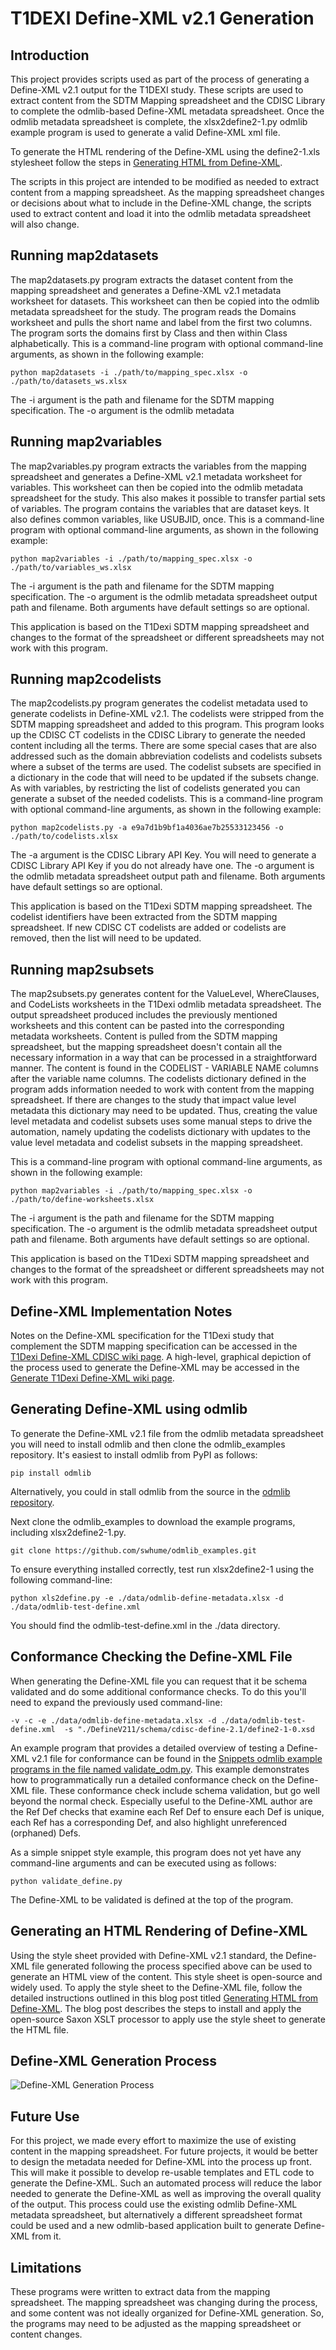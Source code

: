 # T1DEXI Define-XML v2.1 Generation

## Introduction
This project provides scripts used as part of the process of generating a Define-XML v2.1 output
for the T1DEXI study. These scripts are used to extract content from the SDTM Mapping spreadsheet
and the CDISC Library to complete the odmlib-based Define-XML metadata spreadsheet. Once the odmlib metadata
spreadsheet is complete, the xlsx2define2-1.py odmlib example program is used to generate a valid
Define-XML xml file.

To generate the HTML rendering of the Define-XML using the define2-1.xls stylesheet follow the steps
in [Generating HTML from Define-XML](https://swhume.github.io/blog-2022-generate-html-from-xml.html).

The scripts in this project are intended to be modified as needed to extract content from a mapping spreadsheet.
As the mapping spreadsheet changes or decisions about what to include in the Define-XML change, the scripts
used to extract content and load it into the odmlib metadata spreadsheet will also change.

## Running map2datasets
The map2datasets.py program extracts the dataset content from the mapping spreadsheet and generates a 
Define-XML v2.1 metadata worksheet for datasets. This worksheet can then be copied into the odmlib metadata
spreadsheet for the study. The program reads the Domains worksheet and pulls the short name and label from the first
two columns. The program sorts the domains first by Class and then within Class alphabetically. This is a command-line
program with optional command-line arguments, as shown in the following example:

`python map2datasets -i ./path/to/mapping_spec.xlsx -o ./path/to/datasets_ws.xlsx`

The -i argument is the path and filename for the SDTM mapping specification. The -o argument is the odmlib metadata

## Running map2variables
The map2variables.py program extracts the variables from the mapping spreadsheet and generates a 
Define-XML v2.1 metadata worksheet for variables. This worksheet can then be copied into the odmlib metadata
spreadsheet for the study. This also makes it possible to transfer partial sets of variables. The program contains the 
variables that are dataset keys. It also defines common variables, like USUBJID, once. This is a command-line
program with optional command-line arguments, as shown in the following example:

`python map2variables -i ./path/to/mapping_spec.xlsx -o ./path/to/variables_ws.xlsx`

The -i argument is the path and filename for the SDTM mapping specification. The -o argument is the odmlib metadata
spreadsheet output path and filename. Both arguments have default settings so are optional.

This application is based on the T1Dexi SDTM mapping spreadsheet and changes to the format of the spreadsheet
or different spreadsheets may not work with this program.

## Running map2codelists
The map2codelists.py program generates the codelist metadata used to generate codelists in Define-XML v2.1. 
The codelists were stripped from the SDTM mapping spreadsheet and added to this program. This program looks up the 
CDISC CT codelists in the CDISC Library to generate the needed content including all the terms. There are some 
special cases that are also addressed such as the domain abbreviation codelists and codelists subsets where a subset 
of the terms are used. The codelist subsets are specified in a dictionary in the code that will need to be updated
if the subsets change. As with variables, by restricting the list of codelists generated you can generate a subset
of the needed codelists. This is a command-line program with optional command-line arguments, as shown in the following
example:

`python map2codelists.py -a e9a7d1b9bf1a4036ae7b25533123456 -o ./path/to/codelists.xlsx`

The -a argument is the CDISC Library API Key. You will need to generate a CDISC Library API Key if you do not
already have one. The -o argument is the odmlib metadata spreadsheet output path and filename. Both arguments 
have default settings so are optional.

This application is based on the T1Dexi SDTM mapping spreadsheet. The codelist identifiers have been extracted from the 
SDTM mapping spreadsheet. If new CDISC CT codelists are added or codelists are removed, then the list will need to be
updated.

## Running map2subsets
The map2subsets.py generates content for the ValueLevel, WhereClauses, and CodeLists worksheets in the T1Dexi odmlib
metadata spreadsheet. The output spreadsheet produced includes the previously mentioned worksheets and this content
can be pasted into the corresponding metadata worksheets. Content is pulled from the SDTM mapping spreadsheet, but the
mapping spreadsheet doesn't contain all the necessary information in a way that can be processed in a straightforward 
manner. The content is found in the CODELIST - VARIABLE NAME columns after the variable name columns.
The codelists dictionary defined in the program adds information needed to work with content from
the mapping spreadsheet. If there are changes to the study that impact value level metadata this dictionary may need to
be updated. Thus, creating the value level metadata and codelist subsets uses some manual steps to drive the automation,
namely updating the codelists dictionary with updates to the value level metadata and codelist subsets in the mapping 
spreadsheet.

This is a command-line program with optional command-line arguments, as shown in the following example:

`python map2variables -i ./path/to/mapping_spec.xlsx -o ./path/to/define-worksheets.xlsx`

The -i argument is the path and filename for the SDTM mapping specification. The -o argument is the odmlib metadata
spreadsheet output path and filename. Both arguments have default settings so are optional.

This application is based on the T1Dexi SDTM mapping spreadsheet and changes to the format of the spreadsheet
or different spreadsheets may not work with this program.

## Define-XML Implementation Notes
Notes on the Define-XML specification for the T1Dexi study that complement the SDTM mapping specification can be 
accessed in the [T1Dexi Define-XML CDISC wiki page](https://wiki.cdisc.org/display/~shume@cdisc.org/T1Dexi+Define-XML). 
A high-level, graphical depiction of the process used to generate the Define-XML may be accessed in the 
[Generate T1Dexi Define-XML wiki page](https://wiki.cdisc.org/display/~shume@cdisc.org/Generate+T1Dexi+Define-XML).

## Generating Define-XML using odmlib
To generate the Define-XML v2.1 file from the odmlib metadata spreadsheet you will need to install odmlib 
and then clone the odmlib_examples repository. It's easiest to install odmlib from PyPI as follows:

`pip install odmlib`

Alternatively, you could in stall odmlib from the source in the [odmlib repository](https://github.com/swhume/odmlib).

Next clone the odmlib_examples to download the example programs, including xlsx2define2-1.py.

`git clone https://github.com/swhume/odmlib_examples.git`

To ensure everything installed correctly, test run xlsx2define2-1 using the following command-line:

`python xls2define.py -e ./data/odmlib-define-metadata.xlsx -d ./data/odmlib-test-define.xml`

You should find the odmlib-test-define.xml in the ./data directory.

## Conformance Checking the Define-XML File
When generating the Define-XML file you can request that it be schema validated and do some additional
conformance checks. To do this you'll need to expand the previously used command-line:

`-v -c -e ./data/odmlib-define-metadata.xlsx -d ./data/odmlib-test-define.xml 
-s "./DefineV211/schema/cdisc-define-2.1/define2-1-0.xsd`

An example program that provides a detailed overview of testing a Define-XML v2.1 file for conformance can
be found in the [Snippets odmlib example programs in the file named validate_odm.py](https://github.com/swhume/odmlib_examples/blob/master/snippets/validate_define.py).
This example demonstrates how to programmatically run a detailed conformance check on the Define-XML file. These
conformance check include schema validation, but go well beyond the normal check. Especially useful to the Define-XML
author are the Ref Def checks that examine each Ref Def to ensure each Def is unique, each Ref has a corresponding Def,
and also highlight unreferenced (orphaned) Defs.

As a simple snippet style example, this program does not yet have any command-line arguments and can be executed
using as follows:

`python validate_define.py`

The Define-XML to be validated is defined at the top of the program.

## Generating an HTML Rendering of Define-XML
Using the style sheet provided with Define-XML v2.1 standard, the Define-XML file generated following the process specified
above can be used to generate an HTML view of the content. This style sheet is open-source and widely used. To
apply the style sheet to the Define-XML file, follow the detailed instructions outlined in this blog post titled
[Generating HTML from Define-XML](https://swhume.github.io/blog-2022-generate-html-from-xml.html). The blog post
describes the steps to install and apply the open-source Saxon XSLT processor to apply use the style sheet to generate
the HTML file.

## Define-XML Generation Process
![Define-XML Generation Process](https://github.com/swhume/T1Dexi/blob/master/docs/define-xml-process.png?raw=true)

## Future Use
For this project, we made every effort to maximize the use of existing content in the mapping spreadsheet.
For future projects, it would be better to design the metadata needed for Define-XML into the process
up front. This will make it possible to develop re-usable templates and ETL code to generate the Define-XML. Such
an automated process will reduce the labor needed to generate the Define-XML as well as improving the overall 
quality of the output. This process could use the existing odmlib Define-XML metadata spreadsheet, but
alternatively a different spreadsheet format could be used and a new odmlib-based application built to 
generate Define-XML from it.

## Limitations
These programs were written to extract data from the mapping spreadsheet. The mapping spreadsheet
was changing during the process, and some content was not ideally organized for Define-XML generation. So,
the programs may need to be adjusted as the mapping spreadsheet or content changes.
